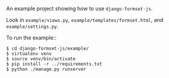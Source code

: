 An example project showing how to use ``django-formset-js``.

Look in ``example/views.py``, ``example/templates/formset.html``, and ``example/settings.py``.

To run the example::

    $ cd django-formset-js/example/
    $ virtualenv venv
    $ source venv/bin/activate
    $ pip install -r ../requirements.txt
    $ python ./manage.py runserver
